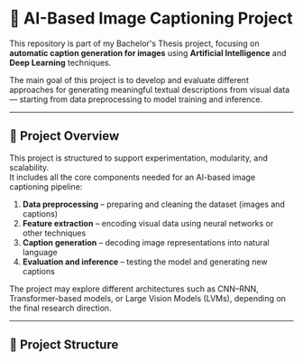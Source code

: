 # 🧠 AI-Based Image Captioning Project

This repository is part of my Bachelor's Thesis project, focusing on **automatic caption generation for images** using **Artificial Intelligence** and **Deep Learning** techniques.

The main goal of this project is to develop and evaluate different approaches for generating meaningful textual descriptions from visual data — starting from data preprocessing to model training and inference.

---

## 🚀 Project Overview

This project is structured to support experimentation, modularity, and scalability.  
It includes all the core components needed for an AI-based image captioning pipeline:

1. **Data preprocessing** – preparing and cleaning the dataset (images and captions)  
2. **Feature extraction** – encoding visual data using neural networks or other techniques  
3. **Caption generation** – decoding image representations into natural language  
4. **Evaluation and inference** – testing the model and generating new captions

The project may explore different architectures such as CNN–RNN, Transformer-based models, or Large Vision Models (LVMs), depending on the final research direction.

---

## 🧩 Project Structure